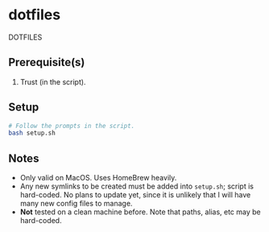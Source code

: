 # dotfiles

DOTFILES

## Prerequisite(s)

1. Trust (in the script).

## Setup

```bash
# Follow the prompts in the script.
bash setup.sh
```

## Notes

- Only valid on MacOS. Uses HomeBrew heavily.
- Any new symlinks to be created must be added into `setup.sh`; script is
  hard-coded. No plans to update yet, since it is unlikely that I will have many
  new config files to manage.
- **Not** tested on a clean machine before. Note that paths, alias, etc may be
  hard-coded.
